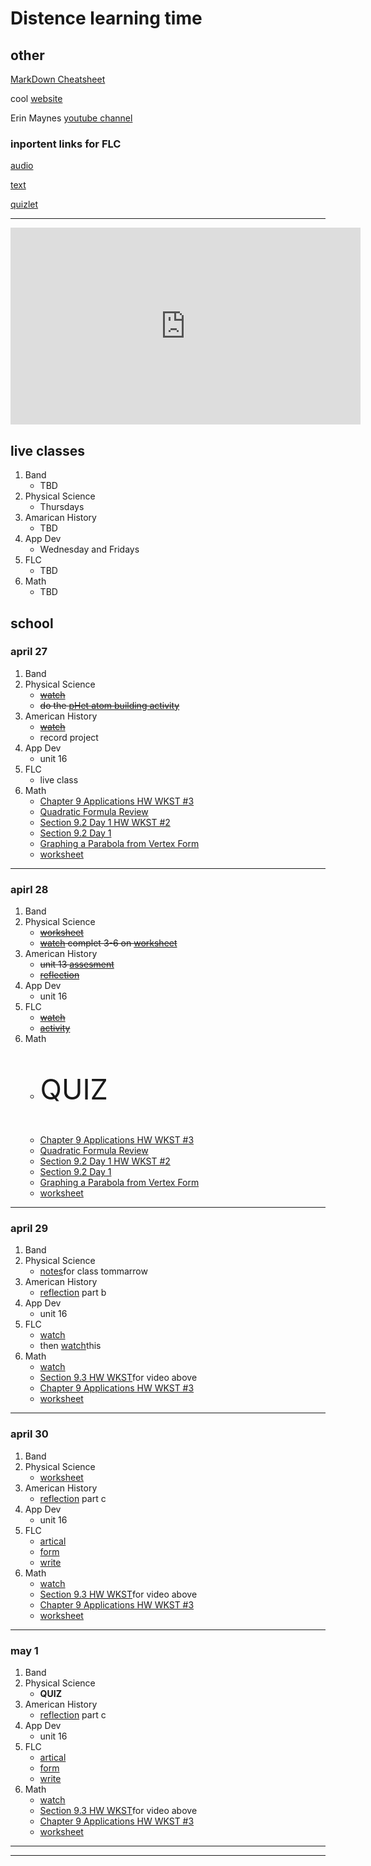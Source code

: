 <!--ha ha funny things
	There was a tragic event last night there was a kid named Jacob who spilled some mashed potatoes on his plate most people thought it was funny but the man who is making us write this did not find it funny, and this is that story. Before we start I would like to give a thesis about this topic. 
-->
# Distence learning time
## other
[MarkDown Cheatsheet](https://github.com/adam-p/markdown-here/wiki/Markdown-Cheatsheet "On Github")

cool [website](https://www.windows93.net "windows93")

Erin Maynes [youtube channel](https://www.youtube.com/channel/UCkH9EgsUJJhHA4SB_eg1g4g "youtube channel")

### inportent links for FLC
[audio](https://shakespeare.folger.edu/listen/romeo-and-juliet/ "audio")

[text](https://www.folgerdigitaltexts.org/html/Rom.html#line-1.1.0 "book")

[quizlet](https://quizlet.com/_6emoag?x=1jqt&i=13lg3c "quizlet")

***

<iframe width="560" height="315" src="https://www.youtube-nocookie.com/embed/QQ7mSpVyIJo" frameborder="0" allow="accelerometer; autoplay; encrypted-media; gyroscope; picture-in-picture" allowfullscreen></iframe>

## live classes
1. Band
	* TBD
2. Physical Science
	* Thursdays
3. Amarican History
	* TBD
4. App Dev
	* Wednesday and Fridays
5. FLC
	* TBD
6. Math
	* TBD

## school

### april 27
1. Band
2. Physical Science
	* ~~[watch](https://drive.google.com/file/d/1RtosPNMG_K_nOMIwtACNbJum_G40_N4F/view?usp=sharing "video")~~
	* ~~do the [pHet atom building activity](https://docs.google.com/document/d/1BhariZOllheBr52eptTrRjeesHtUOo7M_zB7ON76aHI/edit?usp=sharing "assiment")~~
3. American History
	* ~~[watch](https://uaschools.instructure.com/courses/4142/files/598155/download?wrap=1 "video")~~
	* record project
4. App Dev
	* unit 16
5. FLC
	* live class
6. Math
	* [Chapter 9 Applications HW WKST #3](https://uaschools.schoology.com/system/files/attachments/files/m/202004/course/2153651014/Quarter_4_Chapter_9_Applications_HW_WKST_3_5ea1caa1890cf.pdf "worksheet")
	* [Quadratic Formula Review](https://www.yumpu.com/en/document/read/43224976/134-hw-quadratic-formula-worksheet-intropdf "ban")
	* [Section 9.2 Day 1 HW WKST #2 ](https://uaschools.schoology.com/system/files/attachments/files/m/202004/course/2153651014/Algebra_Section_9.2_Day_1_HW_WKST_2_5e8f679c1feb6.pdf "worksheet")
	* [Section 9.2 Day 1]()
	* [Graphing a Parabola from Vertex Form](https://uaschools.schoology.com/system/files/attachments/files/m/202004/course/2153651014/Algebra_Section_9.2_Day_1_5e8cead80548d.pdf)
	* [worksheet](https://uaschools.schoology.com/system/files/attachments/files/m/202004/course/2153651014/Quarter_4_Chapter_9_Applications_HW_WKST_2_5ea1caa1433cc.pdf "worksheet")
---

### apirl 28
1. Band
2. Physical Science
	* ~~[worksheet](https://drive.google.com/file/d/0B7GiQq4i5D4oVjI0N1VUb3VvN0E/view?usp=sharing "whorksheet")~~
	* ~~[watch](https://drive.google.com/file/d/1_K01t8E5RwMPQO87oSbgLdfbSJ-JaS8j/view?usp=sharing "video") complet 3-6 on [worksheet](https://drive.google.com/file/d/0B7GiQq4i5D4oZW1zZ25RYU5UMk41OF94V3R3YlNvZ0Z5SjlF/view?usp=sharing "worksheet")~~
3. American History
	* ~~unit 13 [assesment](https://uaschools.instructure.com/courses/4142/assignments/39567)~~
	* ~~[reflection](https://docs.google.com/document/d/1yrA3bla3pw0Ru-NCUG0z2z9zJfrJyHAyPoeA2XQeg9s/edit?usp=sharing)~~
4. App Dev
	* unit 16
5. FLC
	* ~~[watch](https://uaschools.schoology.com/system/files/attachments/files/m/202004/course/2150433587/RJ_Recap_Video_Act_3_5ea496dbdfb1f.mp4 "video")~~
	* ~~[activity](https://docs.google.com/document/d/1n8G2b4F0YbdiZwHA6V-bfx0UpVJRKWLeKSmwxqY1WlA/edit?usp=sharing "worksheet")~~
6. Math
	* <p style="font-size: 45">QUIZ</p>
	* [Chapter 9 Applications HW WKST #3](https://uaschools.schoology.com/system/files/attachments/files/m/202004/course/2153651014/Quarter_4_Chapter_9_Applications_HW_WKST_3_5ea1caa1890cf.pdf "worksheet")
	* [Quadratic Formula Review](https://www.yumpu.com/en/document/read/43224976/134-hw-quadratic-formula-worksheet-intropdf "ban")
	* [Section 9.2 Day 1 HW WKST #2 ](https://uaschools.schoology.com/system/files/attachments/files/m/202004/course/2153651014/Algebra_Section_9.2_Day_1_HW_WKST_2_5e8f679c1feb6.pdf "worksheet")
	* [Section 9.2 Day 1](https://uaschools.schoology.com/system/files/attachments/files/m/202004/course/2153651014/Algebra_Section_9.2_Day_1_HW_WKST_5e8ced00393eb.pdf)
	* [Graphing a Parabola from Vertex Form](https://uaschools.schoology.com/system/files/attachments/files/m/202004/course/2153651014/Algebra_Section_9.2_Day_1_5e8cead80548d.pdf)
	* [worksheet](https://uaschools.schoology.com/system/files/attachments/files/m/202004/course/2153651014/Quarter_4_Chapter_9_Applications_HW_WKST_2_5ea1caa1433cc.pdf "worksheet")
---

### april 29
1. Band
2. Physical Science
	* [notes](https://drive.google.com/file/d/0B7GiQq4i5D4oQTEtanBhbU42SWxRS1BxZGRySDJQcVd3M1JZ/view?usp=sharing "worksheet")for class tommarrow
3. American History
	* [reflection](https://docs.google.com/document/d/1yrA3bla3pw0Ru-NCUG0z2z9zJfrJyHAyPoeA2XQeg9s/edit?usp=sharing) part b
4. App Dev
	* unit 16
5. FLC
	* [watch](https://edpuzzle.com/assignments/5ea349f432f4e43f105ed949/watch "video")
	* then [watch](https://edpuzzle.com/assignments/5ea46f941340e13f257f4f67/watch)this
6. Math
	* [watch](https://www.youtube.com/watch?v=EFFTtA8WGyM "video")
	* [Section 9.3 HW WKST](https://uaschools.schoology.com/system/files/attachments/files/m/202004/course/2153651014/Quarter_4_Section_9.3_HW_WKST_5ea86860b46ea.pdf "worksheet")for video above
	* [Chapter 9 Applications HW WKST #3](https://uaschools.schoology.com/system/files/attachments/files/m/202004/course/2153651014/Quarter_4_Chapter_9_Applications_HW_WKST_3_5ea1caa1890cf.pdf "worksheet")
	* [worksheet](https://uaschools.schoology.com/system/files/attachments/files/m/202004/course/2153651014/Quarter_4_Chapter_9_Applications_HW_WKST_2_5ea1caa1433cc.pdf "worksheet")
---

### april 30
1. Band
2. Physical Science
	* [worksheet](https://docs.google.com/document/d/1JZHtKTVKZtrXB7lrNEAf3YLzcLtP-NlT-lzOsWFu3Js/edit?usp=sharing "worksheet")
3. American History
	* [reflection](https://docs.google.com/document/d/1whXrG3LFiHXkp6GgTaJcUUtkrgMSRmN_afE3p9-q990/edit?usp=sharing) part c
4. App Dev
	* unit 16
5. FLC
	* [artical](https://uaschools.schoology.com/system/files/attachments/files/m/202004/course/2150433587/April_30th_article-_social-distancing-advice-astronauts-2001007420-article_only_5ea49700007dc.pdf)
	* [form](https://forms.gle/eHjVSZhtRAFTHHh39 "form")
	* [write](https://docs.google.com/document/d/1w7yI7555T6YL9ts-08wQdTiFG1eAyYXsvXEWhd6QSoU/edit?usp=sharing)
6. Math
	* [watch](https://www.youtube.com/watch?v=EFFTtA8WGyM "video")
	* [Section 9.3 HW WKST](https://uaschools.schoology.com/system/files/attachments/files/m/202004/course/2153651014/Quarter_4_Section_9.3_HW_WKST_5ea86860b46ea.pdf "worksheet")for video above
	* [Chapter 9 Applications HW WKST #3](https://uaschools.schoology.com/system/files/attachments/files/m/202004/course/2153651014/Quarter_4_Chapter_9_Applications_HW_WKST_3_5ea1caa1890cf.pdf "worksheet")
	* [worksheet](https://uaschools.schoology.com/system/files/attachments/files/m/202004/course/2153651014/Quarter_4_Chapter_9_Applications_HW_WKST_2_5ea1caa1433cc.pdf "worksheet")
---

### may 1
1. Band
2. Physical Science
	* **QUIZ**
3. American History
	* [reflection](https://docs.google.com/document/d/1whXrG3LFiHXkp6GgTaJcUUtkrgMSRmN_afE3p9-q990/edit?usp=sharing) part c
4. App Dev
	* unit 16
5. FLC
	* [artical](https://uaschools.schoology.com/system/files/attachments/files/m/202004/course/2150433587/April_30th_article-_social-distancing-advice-astronauts-2001007420-article_only_5ea49700007dc.pdf)
	* [form](https://forms.gle/eHjVSZhtRAFTHHh39 "form")
	* [write](https://docs.google.com/document/d/1w7yI7555T6YL9ts-08wQdTiFG1eAyYXsvXEWhd6QSoU/edit?usp=sharing)
6. Math
	* [watch](https://www.youtube.com/watch?v=EFFTtA8WGyM "video")
	* [Section 9.3 HW WKST](https://uaschools.schoology.com/system/files/attachments/files/m/202004/course/2153651014/Quarter_4_Section_9.3_HW_WKST_5ea86860b46ea.pdf "worksheet")for video above
	* [Chapter 9 Applications HW WKST #3](https://uaschools.schoology.com/system/files/attachments/files/m/202004/course/2153651014/Quarter_4_Chapter_9_Applications_HW_WKST_3_5ea1caa1890cf.pdf "worksheet")
	* [worksheet](https://uaschools.schoology.com/system/files/attachments/files/m/202004/course/2153651014/Quarter_4_Chapter_9_Applications_HW_WKST_2_5ea1caa1433cc.pdf "worksheet")
---
---

<!--

### copy
1. Band
2. Physical Science
3. American History
4. App Dev
5. FLC
6. Math
---

-->
